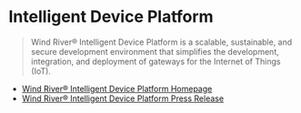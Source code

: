 # Intelligent Device Platform

> Wind River® Intelligent Device Platform is a scalable, sustainable, and secure development environment that simplifies the development, integration, and deployment of gateways for the Internet of Things (IoT).

- [Wind River® Intelligent Device Platform Homepage](http://www.windriver.com/announces/intelligent-device-platform/)
- [Wind River® Intelligent Device Platform Press Release](http://www.windriver.com/news/press/pr.html?ID=12221)
